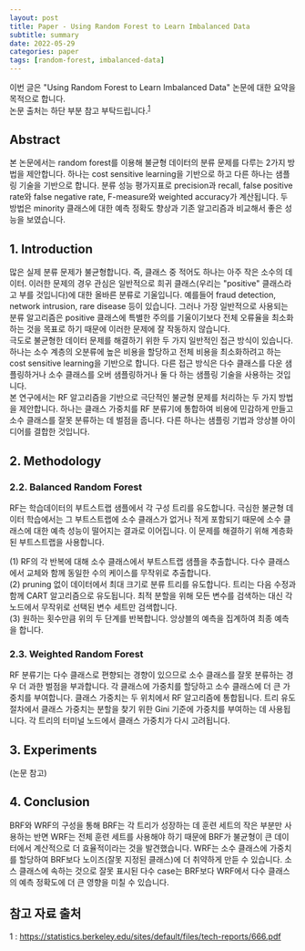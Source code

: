 ```yaml
---
layout: post
title: Paper - Using Random Forest to Learn Imbalanced Data
subtitle: summary
date: 2022-05-29
categories: paper
tags: [random-forest, imbalanced-data]
---
```


이번 글은 "Using Random Forest to Learn Imbalanced Data" 논문에 대한 요약을 목적으로 합니다.  
논문 출처는 하단 부분 참고 부탁드립니다.<sup>[1](#references)</sup>  

## Abstract

본 논문에서는 random forest를 이용해 불균형 데이터의 분류 문제를 다루는 2가지 방법을 제안합니다. 하나는 cost sensitive learning을 기반으로 하고 다른 하나는 샘플링 기술을 기반으로 합니다. 분류 성능 평가지표로 precision과 recall, false positive rate와 false negative rate, F-measure와 weighted accuracy가 계산됩니다. 두 방법은 minority 클래스에 대한 예측 정확도 향상과 기존 알고리즘과 비교해서 좋은 성능을 보였습니다.  

## 1. Introduction

많은 실제 분류 문제가 불균형합니다. 즉, 클래스 중 적어도 하나는 아주 작은 소수의 데이터. 이러한 문제의 경우 관심은 일반적으로 희귀 클래스(우리는 "positive" 클래스라고 부를 것입니다)에 대한 올바른 분류로 기울입니다. 예를들어 fraud detection, network intrusion, rare disease 등이 있습니다. 그러나 가장 일반적으로 사용되는 분류 알고리즘은 positive 클래스에 특별한 주의를 기울이기보다 전체 오류율을 최소화하는 것을 목표로 하기 때문에 이러한 문제에 잘 작동하지 않습니다.  
극도로 불균형한 데이터 문제를 해결하기 위한 두 가지 일반적인 접근 방식이 있습니다. 하나는 소수 계층의 오분류에 높은 비용을 할당하고 전체 비용을 최소화하려고 하는 cost sensitive learning을 기반으로 합니다. 다른 접근 방식은 다수 클래스를 다운 샘플링하거나 소수 클래스를 오버 샘플링하거나 둘 다 하는 샘플링 기술을 사용하는 것입니다.  
본 연구에서는 RF 알고리즘을 기반으로 극단적인 불균형 문제를 처리하는 두 가지 방법을 제안합니다. 하나는 클래스 가중치를 RF 분류기에 통합하여 비용에 민감하게 만들고 소수 클래스를 잘못 분류하는 데 벌점을 줍니다. 다른 하나는 샘플링 기법과 앙상블 아이디어를 결합한 것입니다.  

## 2. Methodology

### 2.2. Balanced Random Forest

RF는 학습데이터의 부트스트랩 샘플에서 각 구성 트리를 유도합니다. 극심한 불균형 데이터 학습에서는 그 부트스트랩에 소수 클래스가 없거나 적게 포함되기 때문에 소수 클래스에 대한 예측 성능이 떨어지는 결과로 이어집니다. 이 문제를 해결하기 위해 계층화된 부트스트랩을 사용합니다.  

(1) RF의 각 반복에 대해 소수 클래스에서 부트스트랩 샘플을 추출합니다. 다수 클래스에서 교체와 함께 동일한 수의 케이스를 무작위로 추출합니다.  
(2) pruning 없이 데이터에서 최대 크기로 분류 트리를 유도합니다. 트리는 다음 수정과 함께 CART 알고리즘으로 유도됩니다. 최적 분할을 위해 모든 변수를 검색하는 대신 각 노드에서 무작위로 선택된 변수 세트만 검색합니다.  
(3) 원하는 횟수만큼 위의 두 단계를 반복합니다. 앙상블의 예측을 집계하여 최종 예측을 합니다.  

### 2.3. Weighted Random Forest

RF 분류기는 다수 클래스로 편향되는 경향이 있으므로 소수 클래스를 잘못 분류하는 경우 더 과한 벌점을 부과합니다. 각 클래스에 가중치를 할당하고 소수 클래스에 더 큰 가중치를 부여합니다. 클래스 가중치는 두 위치에서 RF 알고리즘에 통합됩니다. 트리 유도 절차에서 클래스 가중치는 분할을 찾기 위한 Gini 기준에 가중치를 부여하는 데 사용됩니다. 각 트리의 터미널 노드에서 클래스 가중치가 다시 고려됩니다.  

## 3. Experiments

(논문 참고)

## 4. Conclusion

BRF와 WRF의 구성을 통해 BRF는 각 트리가 성장하는 데 훈련 세트의 작은 부분만 사용하는 반면 WRF는 전체 훈련 세트를 사용해야 하기 때문에 BRF가 불균형이 큰 데이터에서 계산적으로 더 효율적이라는 것을 발견했습니다. WRF는 소수 클래스에 가중치를 할당하여 BRF보다 노이즈(잘못 지정된 클래스)에 더 취약하게 만듣 수 있습니다. 소스 클래스에 속하는 것으로 잘못 표시된 다수 case는 BRF보다 WRF에서 다수 클래스의 예측 정확도에 더 큰 영향을 미칠 수 있습니다. 

## 참고 자료 출처

<a name="references">1</a> : https://statistics.berkeley.edu/sites/default/files/tech-reports/666.pdf  
